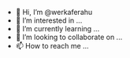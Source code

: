 - 👋 Hi, I’m @werkaferahu
- 👀 I’m interested in ...
- 🌱 I’m currently learning ...
- 💞️ I’m looking to collaborate on ...
- 📫 How to reach me ...

<!---
werkaferahu/werkaferahu is a ✨ special ✨ repository because its `README.md` (this file) appears on your GitHub profile.
You can click the Preview link to take a look at your changes.
--->
